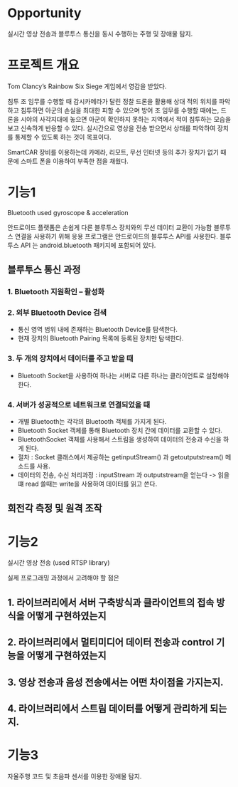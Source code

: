 ﻿# Opportunity
실시간 영상 전송과 블루투스 통신을 동시 수행하는 주행 및 장애물 탐지.



# 프로젝트 개요
 Tom Clancy’s Rainbow Six Siege 게임에서 영감을 받았다. 
 
침투 조 임무를 수행할 때 감시카메라가 달린 정찰 드론을 활용해 상대 적의 위치를 파악하고 침투하면 아군의 손실을 최대한 피할 수 있으며 방어 조 임무를 수행할 때에는, 드론을 시야의 사각지대에 놓으면 아군이 확인하지 못하는 지역에서 적이 침투하는 모습을 보고 신속하게 반응할 수 있다.
 실시간으로 영상을 전송 받으면서 상태를 파악하여 장치를 통제할 수 있도록 하는 것이 목표이다.

SmartCAR 장비를 이용하는데 카메라, 리모트, 무선 인터넷 등의 추가 장치가 없기 때문에 스마트 폰을 이용하여 부족한 점을 채웠다.
 
 

# 기능1
 Bluetooth used gyroscope & acceleration
 
안드로이드 플랫폼은 손쉽게 다른 블루투스 장치와의 무선 데이터 교환이 가능함
블루투스 연결을 사용하기 위해 응용 프로그램은 안드로이드의 블루투스 API를 사용한다.
블루투스 API 는 android.bluetooth 패키지에 포함되어 있다. 

## 블루투스 통신 과정

### 1. Bluetooth 지원확인 – 활성화
### 2. 외부 Bluetooth Device 검색
 - 통신 영역 범위 내에 존재하는 Bluetooth Device를 탐색한다.
 - 현재 장치의 Bluetooth Pairing 목록에 등록된 장치만 탐색한다.
### 3. 두 개의 장치에서 데이터를 주고 받을 때 
- Bluetooth Socket을 사용하여 하나는 서버로 다른 하나는 클라이언트로 설정해야 한다.
### 4. 서버가 성공적으로 네트워크로 연결되었을 때 
- 개별 Bluetooth는 각각의 Bluetooth 객체를 가지게 된다. 
- Bluetooth Socket 객체를 통해 Bluetooth 장치 간에 데이터를 교환할 수 있다. 
- BluetoothSocket 객체를 사용해서 스트림을 생성하여 데이터의 전송과 수신을 하게 된다. 
- 절차 : Socket 클래스에서 제공하는 getinputStream() 과 getoutputstream() 메소드를 사용.  
- 데이터의 전송, 수신 처리과정 : 
inputStream 과 outputstream을 얻는다 -> 읽을떄 read 쓸때는 write을 사용하여 데이터를 읽고 쓴다.

## 회전각 측정 및 원격 조작


 # 기능2
 실시간 영상 전송 (used RTSP library)

 실제 프로그래밍 과정에서 고려해야 할 점은
## 1. 라이브러리에서 서버 구축방식과 클라이언트의 접속 방식을 어떻게 구현하였는지
## 2. 라이브러리에서 멀티미디어 데이터 전송과 control 기능을 어떻게 구현하였는지
## 3. 영상 전송과 음성 전송에서는 어떤 차이점을 가지는지.
## 4. 라이브러리에서 스트림 데이터를 어떻게 관리하게 되는지.

# 기능3
 자율주행 코드 및 초음파 센서를 이용한 장애물 탐지.
